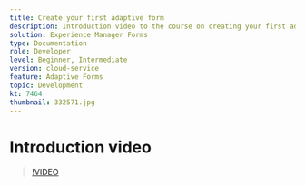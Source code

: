 ```yaml
---
title: Create your first adaptive form
description: Introduction video to the course on creating your first adaptive form
solution: Experience Manager Forms
type: Documentation
role: Developer
level: Beginner, Intermediate
version: cloud-service
feature: Adaptive Forms
topic: Development
kt: 7464
thumbnail: 332571.jpg
---
```


# Introduction video


>[!VIDEO](https://video.tv.adobe.com/v/332571?quality=12&learn=on)

